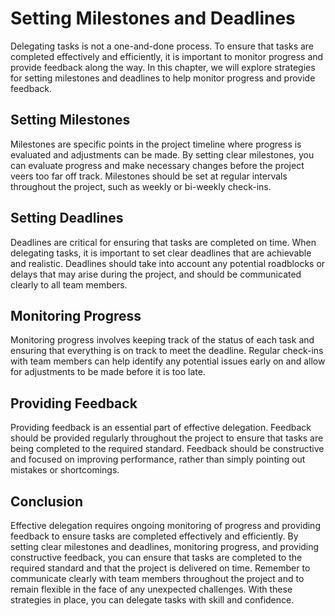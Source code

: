 # Setting Milestones and Deadlines

Delegating tasks is not a one-and-done process. To ensure that tasks are completed effectively and efficiently, it is important to monitor progress and provide feedback along the way. In this chapter, we will explore strategies for setting milestones and deadlines to help monitor progress and provide feedback.

Setting Milestones
------------------

Milestones are specific points in the project timeline where progress is evaluated and adjustments can be made. By setting clear milestones, you can evaluate progress and make necessary changes before the project veers too far off track. Milestones should be set at regular intervals throughout the project, such as weekly or bi-weekly check-ins.

Setting Deadlines
-----------------

Deadlines are critical for ensuring that tasks are completed on time. When delegating tasks, it is important to set clear deadlines that are achievable and realistic. Deadlines should take into account any potential roadblocks or delays that may arise during the project, and should be communicated clearly to all team members.

Monitoring Progress
-------------------

Monitoring progress involves keeping track of the status of each task and ensuring that everything is on track to meet the deadline. Regular check-ins with team members can help identify any potential issues early on and allow for adjustments to be made before it is too late.

Providing Feedback
------------------

Providing feedback is an essential part of effective delegation. Feedback should be provided regularly throughout the project to ensure that tasks are being completed to the required standard. Feedback should be constructive and focused on improving performance, rather than simply pointing out mistakes or shortcomings.

Conclusion
----------

Effective delegation requires ongoing monitoring of progress and providing feedback to ensure tasks are completed effectively and efficiently. By setting clear milestones and deadlines, monitoring progress, and providing constructive feedback, you can ensure that tasks are completed to the required standard and that the project is delivered on time. Remember to communicate clearly with team members throughout the project and to remain flexible in the face of any unexpected challenges. With these strategies in place, you can delegate tasks with skill and confidence.
